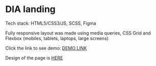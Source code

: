 <h1>DIA landing</h1>
Tech stack: HTML5/CSS3/JS, SCSS, Figma

Fully responsive layout was made using media queries, CSS Grid and Flexbox (mobiles, tablets, laptops, large screens)

Click the link to see demo: <a href="https://romanfedusevych.github.io/DIA_landing/">DEMO LINK</a>

Design of the page is <a href="https://www.figma.com/file/7qwsWggv9BAxMi2VPhBuPr/Air-(formerly-Dia)?node-id=9138%3A35">HERE</a>

